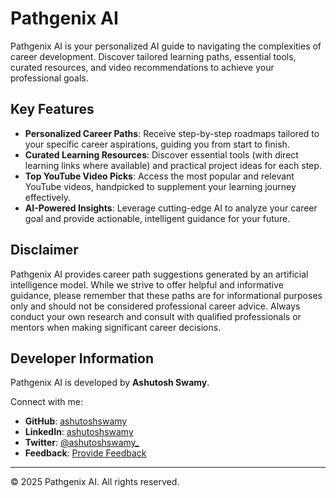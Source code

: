 # Pathgenix AI

Pathgenix AI is your personalized AI guide to navigating the complexities of career development. Discover tailored learning paths, essential tools, curated resources, and video recommendations to achieve your professional goals.

## Key Features

- **Personalized Career Paths**: Receive step-by-step roadmaps tailored to your specific career aspirations, guiding you from start to finish.
- **Curated Learning Resources**: Discover essential tools (with direct learning links where available) and practical project ideas for each step.
- **Top YouTube Video Picks**: Access the most popular and relevant YouTube videos, handpicked to supplement your learning journey effectively.
- **AI-Powered Insights**: Leverage cutting-edge AI to analyze your career goal and provide actionable, intelligent guidance for your future.

## Disclaimer

Pathgenix AI provides career path suggestions generated by an artificial intelligence model. While we strive to offer helpful and informative guidance, please remember that these paths are for informational purposes only and should not be considered professional career advice. Always conduct your own research and consult with qualified professionals or mentors when making significant career decisions.

## Developer Information

Pathgenix AI is developed by **Ashutosh Swamy**.

Connect with me:

- **GitHub**: [ashutoshswamy](https://github.com/ashutoshswamy)
- **LinkedIn**: [ashutoshswamy](https://linkedin.com/in/ashutoshswamy)
- **Twitter**: [@ashutoshswamy\_](https://twitter.com/ashutoshswamy_)
- **Feedback**: [Provide Feedback](https://tally.so/r/nrRyJv)

---

&copy; 2025 Pathgenix AI. All rights reserved.
